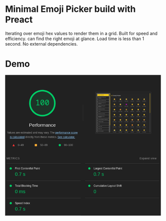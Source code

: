 # Minimal Emoji Picker build with Preact


Iterating over emoji hex values to render them in a grid. Built for speed and efficiency.
can find the right emoji at glance. Load time is less than 1 second. No external dependencies.

# Demo

![image](/demo/lighthouse.png)
